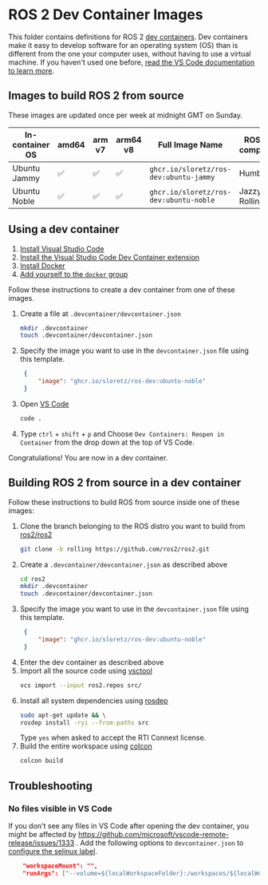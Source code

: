 # ROS 2 Dev Container Images

This folder contains definitions for ROS 2 [dev containers](https://containers.dev/).
Dev containers make it easy to develop software for an operating system (OS) than is different from the one your computer uses, without having to use a virtual machine.
If you haven't used one before, [read the VS Code documentation to learn more](https://code.visualstudio.com/docs/devcontainers/containers).

## Images to build ROS 2 from source

These images are updated once per week at midnight GMT on Sunday.

| In-container OS | amd64 | arm v7 | arm64 v8 | Full Image Name                                | ROS distro compatibility |
|-------------------|-------|--------|----------|------------------------------------------------|--------------------------|
| Ubuntu Jammy      | ✅     | ✅      | ✅        | `ghcr.io/sloretz/ros-dev:ubuntu-jammy`      | Humble                   |
| Ubuntu Noble      | ✅     | ✅      | ✅        | `ghcr.io/sloretz/ros-dev:ubuntu-noble`      | Jazzy, Rolling           |

## Using a dev container

1. [Install Visual Studio Code](https://code.visualstudio.com/download)
1. [Install the Visual Studio Code Dev Container extension](https://code.visualstudio.com/docs/devcontainers/containers#_installation)
1. [Install Docker](https://www.docker.com/get-started/)
1. [Add yourself to the `docker` group](https://docs.docker.com/engine/install/linux-postinstall/#manage-docker-as-a-non-root-user)


Follow these instructions to create a dev container from one of these images.

1. Create a file at `.devcontainer/devcontainer.json`
    ```bash
    mkdir .devcontainer
    touch .devcontainer/devcontainer.json
    ```
1. Specify the image you want to use in the `devcontainer.json` file using this template.
   ```json
    {
        "image": "ghcr.io/sloretz/ros-dev:ubuntu-noble"
    }
    ```
1. Open [VS Code](https://code.visualstudio.com/)
    ```bash
    code .
    ```
1. Type `ctrl` + `shift` + `p` and Choose `Dev Containers: Reopen in Container` from the drop down at the top of VS Code.


Congratulations!
You are now in a dev container.

## Building ROS 2 from source in a dev container

Follow these instructions to build ROS from source inside one of these images:

1. Clone the branch belonging to the ROS distro you want to build from [ros2/ros2](https://github.com/ros2/ros2)
    ```bash
    git clone -b rolling https://github.com/ros2/ros2.git
    ```
1. Create a `.devcontainer/devcontainer.json` as described above
    ```bash
    cd ros2
    mkdir .devcontainer
    touch .devcontainer/devcontainer.json
    ```
1. Specify the image you want to use in the `devcontainer.json` file using this template.
   ```json
    {
        "image": "ghcr.io/sloretz/ros-dev:ubuntu-noble"
    }
    ```
1. Enter the dev container as described above
1. Import all the source code using [vsctool](https://github.com/dirk-thomas/vcstool)
    ```bash
    vcs import --input ros2.repos src/
    ```
1. Install all system dependencies using [rosdep](https://docs.ros.org/en/rolling/Tutorials/Intermediate/Rosdep.html)
    ```bash
    sudo apt-get update && \
    rosdep install -ryi --from-paths src
    ```
    Type `yes` when asked to accept the RTI Connext license.
1. Build the entire workspace using [colcon](https://colcon.readthedocs.io/en/released/)
    ```bash
    colcon build
    ```


## Troubleshooting

### No files visible in VS Code

If you don't see any files in VS Code after opening the dev container, you might be affected by https://github.com/microsoft/vscode-remote-release/issues/1333 .
Add the following options to `devcontainer.json` to [configure the selinux label](https://docs.docker.com/storage/bind-mounts/#configure-the-selinux-label).

```json
    "workspaceMount": "",
    "runArgs": ["--volume=${localWorkspaceFolder}:/workspaces/${localWorkspaceFolderBasename}:Z"]
```